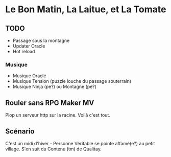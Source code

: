 # Le Bon Matin, La Laitue, et La Tomate

## TODO

* Passage sous la montagne
* Updater Oracle
* Hot reload

### Musique

* Musique Oracle
* Musique Tension (puzzle louche du passage souterrain)
* Musique Ninja (pe?) ou Montagne (pe?)

## Rouler sans RPG Maker MV

Plop un serveur http sur la racine. Voilà c'est tout.

## Scénario

C'est un midi d'hiver - Personne Véritable se pointe affamé(e?) au petit village.
S'en suit du Contenu (tm) de Qualitay.
